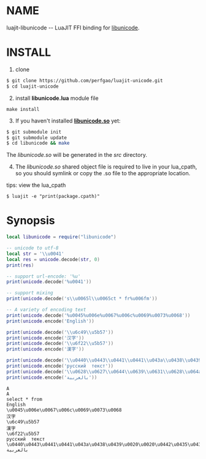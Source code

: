 NAME
====
luajit-libunicode -- LuaJIT FFI binding for [libunicode](https://github.com/perfgao/libunicode).

INSTALL
=======
1. clone
```bash
$ git clone https://github.com/perfgao/luajit-unicode.git
$ cd luajit-unicode
```
2. install **libunicode.lua** module file
```
make install
```
3. If you haven't installed [**libunicode.so**](https://github.com/perfgao/libunicode) yet:
```bash
$ git submodule init
$ git submodule update
$ cd libunicode && make
```
  The *libunicode.so* will be generated in the *src* directory.

4. The *libunicode.so* shared object file is required to live in your lua_cpath, so you should symlink or copy the .so file to the appropriate location.

tips: view the lua_cpath
```
$ luajit -e "print(package.cpath)"
```

Synopsis
========
```lua
local libunicode = require("libunicode")

-- unicode to utf-8
local str = '\\u0041'
local res = unicode.decode(str, 0)
print(res)

-- support url-encode: '%u'
print(unicode.decode('%u0041'))

-- support mixing
print(unicode.decode('s\\u0065l\\u0065ct * fr%u006fm'))

-- A variety of encoding text
print(unicode.decode('%u0045%u006e%u0067%u006c%u0069%u0073%u0068'))
print(unicode.encode('English'))

print(unicode.decode('\\u6c49\\u5b57'))
print(unicode.encode('汉字'))
print(unicode.decode('\\u6f22\\u5b57'))
print(unicode.encode('漢字'))

print(unicode.decode('\\u0440\\u0443\\u0441\\u0441\\u043a\\u0438\\u0439\\u0020\\u0020\\u0442\\u0435\\u043a\\u0441\\u0442'))
print(unicode.encode('русский  текст'))
print(unicode.decode('\\u0628\\u0627\\u0644\\u0639\\u0631\\u0628\\u064a\\u0629'))
print(unicode.encode('بالعربية'))
```

```
A
A
select * from
English
\u0045\u006e\u0067\u006c\u0069\u0073\u0068
汉字
\u6c49\u5b57
漢字
\u6f22\u5b57
русский  текст
\u0440\u0443\u0441\u0441\u043a\u0438\u0439\u0020\u0020\u0442\u0435\u043a\u0441\u0442
بالعربية
```
